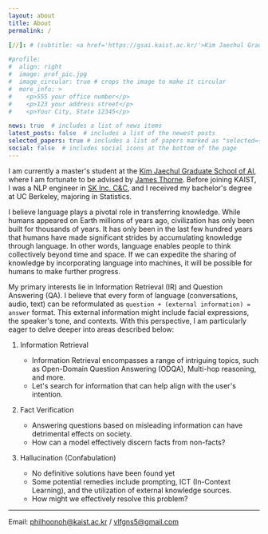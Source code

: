 ```yaml
---
layout: about
title: About
permalink: /

[//]: # (subtitle: <a href='https://gsai.kaist.ac.kr/'>Kim Jaechul Graduate School of AI </a>. Address. Contacts. Moto. Etc.)

#profile:
#  align: right
#  image: prof_pic.jpg
#  image_circular: true # crops the image to make it circular
#  more_info: >
#    <p>555 your office number</p>
#    <p>123 your address street</p>
#    <p>Your City, State 12345</p>

news: true  # includes a list of news items
latest_posts: false  # includes a list of the newest posts
selected_papers: true # includes a list of papers marked as "selected={true}"
social: false  # includes social icons at the bottom of the page
---
```


I am currently a master's student at the <a href='https://gsai.kaist.ac.kr/'>Kim Jaechul Graduate School of AI</a>, where I am fortunate to be advised by <a href='https://jamesthorne.com/'>James Thorne</a>. Before joining KAIST, I was a NLP engineer in <a href='https://eng.sk.com/companies/sk-inc-c-c'>SK Inc. C&C</a>, and I received my bachelor's degree at UC Berkeley, majoring in Statistics.

I believe language plays a pivotal role in transferring knowledge. While humans appeared on Earth millions of years ago, civilization has only been built for thousands of years. It has only been in the last few hundred years that humans have made significant strides by accumulating knowledge through language. In other words, language enables people to think collectively beyond time and space. If we can expedite the sharing of knowledge by incorporating language into machines, it will be possible for humans to make further progress.

My primary interests lie in Information Retrieval (IR) and Question Answering (QA). 
I believe that every form of language (conversations, audio, text) can be reformulated as `question + (external information) = answer` format. This external information might include facial expressions, the speaker's tone, and contexts.
With this perspective, I am particularly eager to delve deeper into areas described below:

1. Information Retrieval
   - Information Retrieval encompasses a range of intriguing topics, such as Open-Domain Question Answering (ODQA), Multi-hop reasoning, and more. 
   - Let's search for information that can help align with the user's intention.

2. Fact Verification
   - Answering questions based on misleading information can have detrimental effects on society. 
   - How can a model effectively discern facts from non-facts?

3. Hallucination (Confabulation)
   - No definitive solutions have been found yet
   - Some potential remedies include prompting, ICT (In-Context Learning), and the utilization of external knowledge sources.
   - How might we effectively resolve this problem?

---

Email: philhoonoh@kaist.ac.kr / vlfgns5@gmail.com

[//]: # (Put your address / P.O. box / other info right below your picture. You can also disable any of these elements by editing `profile` property of the YAML header of your `_pages/about.md`. Edit `_bibliography/papers.bib` and Jekyll will render your [publications page]&#40;/al-folio/publications/&#41; automatically.)
[//]: # (Link to your social media connections, too. This theme is set up to use [Font Awesome icons]&#40;http://fortawesome.github.io/Font-Awesome/&#41; and [Academicons]&#40;https://jpswalsh.github.io/academicons/&#41;, like the ones below. Add your Facebook, Twitter, LinkedIn, Google Scholar, or just disable all of them.)